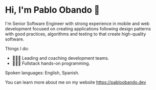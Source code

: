 # Hi, I'm Pablo Obando 👋

I'm Senior Software Engineer with strong experience in mobile and web development focused on creating applications following design patterns with good practices, algorithms and testing to that create high-quality software.

Things I do:

- 🧗🏻‍♂️   Leading and coaching development teams.
- 👨🏻‍💻   Fullstack hands-on programming.

Spoken languages: English, Spanish.

You can learn more about me on my website https://pabloobando.dev
